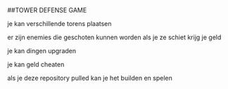 ##TOWER DEFENSE GAME

je kan verschillende torens plaatsen

er zijn enemies die geschoten kunnen worden
als je ze schiet krijg je geld

je kan dingen upgraden

je kan geld cheaten

als je deze repository pulled kan je het builden en spelen